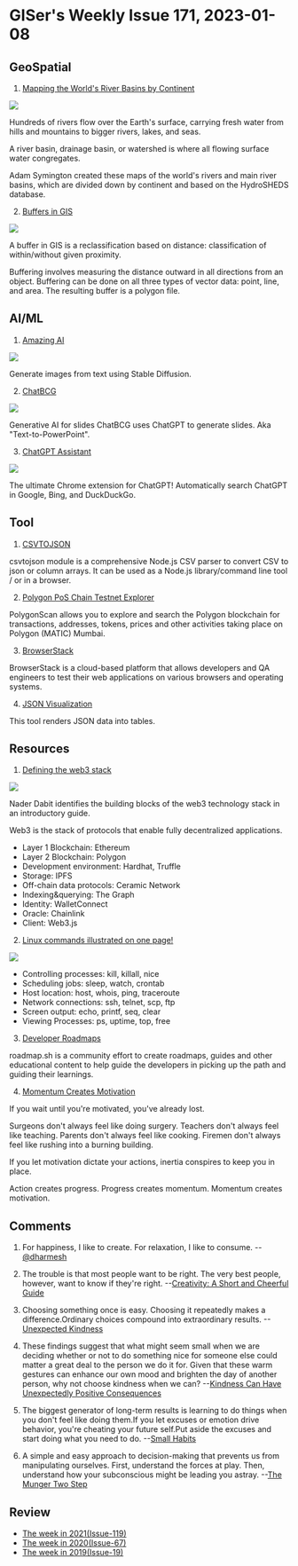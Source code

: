 # GISer's Weekly Issue 171, 2023-01-08

## GeoSpatial

1. [Mapping the World's River Basins by Continent](https://www.visualcapitalist.com/cp/mapping-the-worlds-river-basins-by-continent/)

![](https://www.visualcapitalist.com/wp-content/uploads/2023/01/PythonMaps-River-Basins-Asia-1200px.png)

Hundreds of rivers flow over the Earth's surface, carrying fresh water from hills and mountains to bigger rivers, lakes, and seas.

A river basin, drainage basin, or watershed is where all flowing surface water congregates.

Adam Symington created these maps of the world's rivers and main river basins, which are divided down by continent and based on the HydroSHEDS database.

2. [Buffers in GIS](https://www.gislounge.com/buffers-in-gis/)

![](https://cdn.shortpixel.ai/spai/w_807+q_glossy+ret_img+to_webp/https://www.gislounge.com/wp-content/uploads/2022/11/map-oklahoma-variable-buffer-elevation-city-gis.png)

A buffer in GIS is a reclassification based on distance: classification of within/without given proximity.

Buffering involves measuring the distance outward in all directions from an object. Buffering can be done on all three types of vector data: point, line, and area. The resulting buffer is a polygon file.

## AI/ML

1. [Amazing AI](https://sindresorhus.com/amazing-ai)

![](https://cdn.beekka.com/blogimg/asset/202212/bg2022122801.webp)

Generate images from text using Stable Diffusion.

2. [ChatBCG](https://www.chatbcg.com/)

![](https://cdn.beekka.com/blogimg/asset/202212/bg2022122907.webp)

Generative AI for slides ChatBCG uses ChatGPT to generate slides. Aka "Text-to-PowerPoint".

3. [ChatGPT Assistant](https://chrome.google.com/webstore/detail/chatgpt-assistant/kldepdcdedfibmjnggmolhffdddbphjg)

![](chrome-extension://kldepdcdedfibmjnggmolhffdddbphjg/google.5cac6a01.png)

The ultimate Chrome extension for ChatGPT! Automatically search ChatGPT in Google, Bing, and DuckDuckGo.

## Tool

1. [CSVTOJSON](https://github.com/Keyang/node-csvtojson)

csvtojson module is a comprehensive Node.js CSV parser to convert CSV to json or column arrays. It can be used as a Node.js library/command line tool / or in a browser.

2. [Polygon PoS Chain Testnet Explorer](https://mumbai.polygonscan.com/)

PolygonScan allows you to explore and search the Polygon blockchain for transactions, addresses, tokens, prices and other activities taking place on Polygon (MATIC) Mumbai.

3. [BrowserStack](https://www.browserstack.com/)

BrowserStack is a cloud-based platform that allows developers and QA engineers to test their web applications on various browsers and operating systems.

4. [JSON Visualization](https://altearius.github.io/tools/json/index.html)

This tool renders JSON data into tables.

## Resources

1. [Defining the web3 stack](https://edgeandnode.com/blog/defining-the-web3-stack/)

![](https://edgeandnode.com/images/web3-stack.jpg)

Nader Dabit identifies the building blocks of the web3 technology stack in an introductory guide.

Web3 is the stack of protocols that enable fully decentralized applications.

- Layer 1 Blockchain: Ethereum
- Layer 2 Blockchain: Polygon
- Development environment: Hardhat, Truffle
- Storage: IPFS
- Off-chain data protocols: Ceramic Network
- Indexing&querying: The Graph
- Identity: WalletConnect
- Oracle: Chainlink
- Client: Web3.js

2. [Linux commands illustrated on one page!](https://blog.bytebytego.com/i/95179881/linux-commands-illustrated-on-one-page)

![](https://substackcdn.com/image/fetch/w_1456,c_limit,f_webp,q_auto:good,fl_progressive:steep/https%3A%2F%2Fsubstack-post-media.s3.amazonaws.com%2Fpublic%2Fimages%2Fafc1347c-86f9-431a-9c95-4d91be2dab89_1929x1536.jpeg)

- Controlling processes: kill, killall, nice
- Scheduling jobs: sleep, watch, crontab
- Host location: host, whois, ping, traceroute
- Network connections: ssh, telnet, scp, ftp
- Screen output: echo, printf, seq, clear
- Viewing Processes: ps, uptime, top, free

3. [Developer Roadmaps](https://github.com/kamranahmedse/developer-roadmap)

roadmap.sh is a community effort to create roadmaps, guides and other educational content to help guide the developers in picking up the path and guiding their learnings.

4. [Momentum Creates Motivation](https://fs.blog/brain-food/january-8-2023/)

If you wait until you're motivated, you've already lost.

Surgeons don't always feel like doing surgery. Teachers don't always feel like teaching. Parents don't always feel like cooking. Firemen don't always feel like rushing into a burning building.

If you let motivation dictate your actions, inertia conspires to keep you in place.

Action creates progress. Progress creates momentum. Momentum creates motivation.

## Comments

1. For happiness, I like to create. For relaxation, I like to consume.
   --[@dharmesh](https://nitter.net/dharmesh/status/1607146498416087040)

2. The trouble is that most people want to be right. The very best people, however, want to know if they're right.
   --[Creativity: A Short and Cheerful Guide](https://amzn.to/3vaqQue)

3. Choosing something once is easy. Choosing it repeatedly makes a difference.Ordinary choices compound into extraordinary results.
   --[Unexpected Kindness](https://fs.blog/brain-food/december-25-2022/)

4. These findings suggest that what might seem small when we are deciding whether or not to do something nice for someone else could matter a great deal to the person we do it for. Given that these warm gestures can enhance our own mood and brighten the day of another person, why not choose kindness when we can?
   --[Kindness Can Have Unexpectedly Positive Consequences](https://www.scientificamerican.com/article/kindness-can-have-unexpectedly-positive-consequences/)

5. The biggest generator of long-term results is learning to do things when you don't feel like doing them.If you let excuses or emotion drive behavior, you're cheating your future self.Put aside the excuses and start doing what you need to do.
   --[Small Habits](https://fs.blog/brain-food/january-1-2023/)

6. A simple and easy approach to decision-making that prevents us from manipulating ourselves. First, understand the forces at play. Then, understand how your subconscious might be leading you astray.
   --[The Munger Two Step](https://fs.blog/munger-two-step/)

## Review

- [The week in 2021(Issue-119)](https://github.com/lkcozy/weekly/blob/master/docs/2021/issue-119.md)
- [The week in 2020(Issue-67)](https://github.com/lkcozy/weekly/blob/master/docs/2020/issue-76.md)
- [The week in 2019(Issue-19)](https://github.com/lkcozy/weekly/blob/master/docs/2019/issue-19.md)
